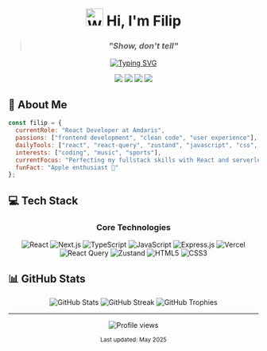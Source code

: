 <div align="center">

# <img src="https://raw.githubusercontent.com/Tarikul-Islam-Anik/Animated-Fluent-Emojis/master/Emojis/Hand%20gestures/Waving%20Hand.png" alt="Waving Hand" width="35" height="35" /> Hi, I'm Filip

> ### _"Show, don't tell"_

[![Typing SVG](https://readme-typing-svg.herokuapp.com?font=Fira+Code&pause=1000&color=61DAFB&center=true&vCenter=true&width=435&lines=React+Developer;Frontend+Enthusiast;Problem+Solver;Continuous+Learner)](https://git.io/typing-svg)

[<img src="https://img.shields.io/badge/Website-000000?style=for-the-badge&logo=About.me&logoColor=white" />](https://filipovici.dev) [<img src="https://img.shields.io/badge/LinkedIn-0077B5?style=for-the-badge&logo=linkedin&logoColor=white" />](https://www.linkedin.com/in/filipovici-bogdan-a0b694144/) [<img src="https://img.shields.io/badge/Instagram-E4405F?style=for-the-badge&logo=instagram&logoColor=white" />](https://www.instagram.com/filipovicibogdan/) [<img src="https://img.shields.io/badge/Gmail-D14836?style=for-the-badge&logo=gmail&logoColor=white" />](mailto:bogdiusf@gmail.com)

</div>

## 🚀 About Me

```javascript
const filip = {
  currentRole: "React Developer at Amdaris",
  passions: ["frontend development", "clean code", "user experience"],
  dailyTools: ["react", "react-query", "zustand", "javascript", "css", "html"],
  interests: ["coding", "music", "sports"],
  currentFocus: "Perfecting my fullstack skills with React and serverless",
  funFact: "Apple enthusiast 🍎"
};
```

## 💻 Tech Stack

<div align="center">

### Core Technologies

![React](https://img.shields.io/badge/-React-61DBFB?style=for-the-badge&labelColor=black&logo=react&logoColor=61DBFB)
![Next.js](https://img.shields.io/badge/-Next.js-000000?style=for-the-badge&labelColor=black&logo=next.js&logoColor=white)
![TypeScript](https://img.shields.io/badge/TypeScript-3178C6?style=for-the-badge&logo=typescript&logoColor=white)
![JavaScript](https://img.shields.io/badge/-Javascript-F0DB4F?style=for-the-badge&labelColor=black&logo=javascript&logoColor=F0DB4F)
![Express.js](https://img.shields.io/badge/express.js-000000?style=for-the-badge&logo=express&logoColor=white)
![Vercel](https://img.shields.io/badge/Vercel-000000?style=for-the-badge&logo=vercel&logoColor=white)
![React Query](https://img.shields.io/badge/-React%20Query-FF4154?style=for-the-badge&labelColor=black&logo=react%20query&logoColor=FF4154)
![Zustand](https://img.shields.io/badge/-Zustand-443E38?style=for-the-badge&labelColor=black&logo=data:image/svg+xml;base64,PHN2ZyB4bWxucz0iaHR0cDovL3d3dy53My5vcmcvMjAwMC9zdmciIHdpZHRoPSI0MCIgaGVpZ2h0PSI0MCIgdmlld0JveD0iMCAwIDQwIDQwIj48cGF0aCBmaWxsPSIjZGVjYjliIiBkPSJNMjAgMEMxNC4yNyAwIDkuMTEgMi40MSA1LjU5IDUuOTNDMi4wNyA5LjQ1IDAgMTQuNjEgMCAyMC4zNEMwIDI2LjA3IDIuMDcgMzEuMjMgNS41OSAzNC43NUM5LjExIDM4LjI3IDE0LjI3IDQwIDIwIDQwQzI1LjczIDQwIDMwLjg5IDM4LjI3IDM0LjQxIDM0Ljc1QzM3LjkzIDMxLjIzIDQwIDI2LjA3IDQwIDIwLjM0QzQwIDE0LjYxIDM3LjkzIDkuNDUgMzQuNDEgNS45M0MzMC44OSAyLjQxIDI1LjczIDAgMjAgMFoiLz48L3N2Zz4=&logoColor=decb9b)
![HTML5](https://img.shields.io/badge/HTML5-E34F26?style=for-the-badge&logo=html5&logoColor=white)
![CSS3](https://img.shields.io/badge/CSS3-1572B6?style=for-the-badge&logo=css3&logoColor=white)


</div>



## 📊 GitHub Stats

<div align="center">
<img src="https://github-readme-stats.vercel.app/api?username=bogdiusf&count_private=true&show_icons=true&theme=react&hide_border=true&bg_color=0D1117" alt="GitHub Stats" />

<img src="https://github-readme-streak-stats.herokuapp.com/?user=bogdiusf&theme=react&hide_border=true&background=0D1117" alt="GitHub Streak" />

<img src="https://github-profile-trophy.vercel.app/?username=bogdiusf&theme=nord&column=7&no-frame=true&no-bg=true" alt="GitHub Trophies" />
</div>



---

<div align="center">
<img src="https://komarev.com/ghpvc/?username=bogdiusf&style=flat-square&color=blue" alt="Profile views" />

<sub>Last updated: May 2025</sub>
</div>



[reactplaylist]: https://www.youtube.com/watch?v=KxXXEL-k47Y&list=PLvXDmnBbOF7RnYiZvDwl2Pzcs2kfi10wd
[vscodetutorial]: https://www.youtube.com/watch?v=Bkie2ai8qeE&t=8s
[htmltutorial]: https://www.youtube.com/watch?v=VK6MXVxOsws&t=27s
[javascripttutorial]: https://www.youtube.com/watch?v=D-LHKvmX37E

